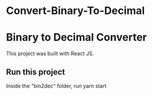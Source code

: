 # Convert-Binary-To-Decimal

# Binary to Decimal Converter

This project was built with React JS.

## Run this project
Inside the "bin2dec" folder, run yarn start
